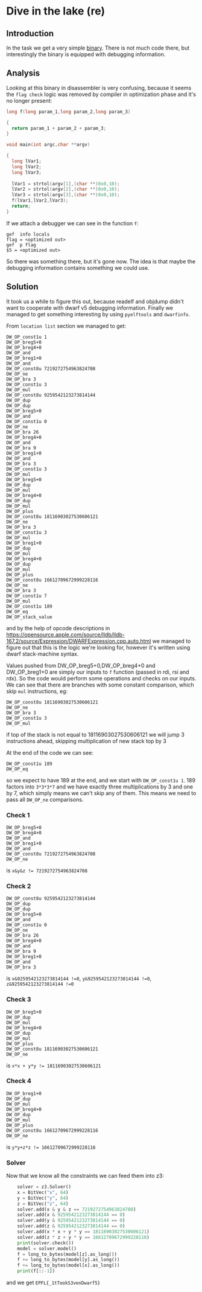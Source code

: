 # Dive in the lake (re)

## Introduction

In the task we get a very simple [binary](dive).
There is not much code there, but interestingly the binary is equipped with debugging information.

## Analysis

Looking at this binary in disassembler is very confusing, because it seems the `flag check` logic was removed by compiler in optimization phase and it's no longer present:

```c
long f(long param_1,long param_2,long param_3)

{
  return param_1 + param_2 + param_3;
}

void main(int argc,char **argv)

{
  long lVar1;
  long lVar2;
  long lVar3;
  
  lVar1 = strtol(argv[1],(char **)0x0,10);
  lVar2 = strtol(argv[2],(char **)0x0,10);
  lVar3 = strtol(argv[3],(char **)0x0,10);
  f(lVar1,lVar2,lVar3);
  return;
}
```

If we attach a debugger we can see in the function `f`:

```
gef  info locals
flag = <optimized out>
gef  p flag
$5 = <optimized out>
```

So there was something there, but it's gone now.
The idea is that maybe the debugging information contains something we could use.

## Solution

It took us a while to figure this out, because readelf and objdump didn't want to cooperate with dwarf v5 debugging information.
Finally we managed to get something interesting by using `pyelftools` and `dwarfinfo`.

From `location list` section we managed to get:

```
DW_OP_const1u 1
DW_OP_breg5+0
DW_OP_breg4+0
DW_OP_and
DW_OP_breg1+0
DW_OP_and
DW_OP_const8u 7219272754963824708
DW_OP_ne
DW_OP_bra 3
DW_OP_const1u 3
DW_OP_mul
DW_OP_const8u 9259542123273814144
DW_OP_dup
DW_OP_dup
DW_OP_breg5+0
DW_OP_and
DW_OP_const1u 0
DW_OP_ne
DW_OP_bra 26
DW_OP_breg4+0
DW_OP_and
DW_OP_bra 9
DW_OP_breg1+0
DW_OP_and
DW_OP_bra 3
DW_OP_const1u 3
DW_OP_mul
DW_OP_breg5+0
DW_OP_dup
DW_OP_mul
DW_OP_breg4+0
DW_OP_dup
DW_OP_mul
DW_OP_plus
DW_OP_const8u 18116903027530606121
DW_OP_ne
DW_OP_bra 3
DW_OP_const1u 3
DW_OP_mul
DW_OP_breg1+0
DW_OP_dup
DW_OP_mul
DW_OP_breg4+0
DW_OP_dup
DW_OP_mul
DW_OP_plus
DW_OP_const8u 16612709672999228116
DW_OP_ne
DW_OP_bra 3
DW_OP_const1u 7
DW_OP_mul
DW_OP_const1u 189
DW_OP_eq
DW_OP_stack_value
```

and by the help of opcode descriptions in https://opensource.apple.com/source/lldb/lldb-167.2/source/Expression/DWARFExpression.cpp.auto.html we managed to figure out that this is the logic we're looking for, however it's written using dwarf stack-machine syntax.

Values pushed from DW_OP_breg5+0,DW_OP_breg4+0 and DW_OP_breg1+0 are simply our inputs to `f` function (passed in rdi, rsi and rdx).
So the code would perform some operations and checks on our inputs.
We can see that there are branches with some constant comparison, which skip `mul` instructions, eg:

```
DW_OP_const8u 18116903027530606121
DW_OP_ne
DW_OP_bra 3
DW_OP_const1u 3
DW_OP_mul
```

if top of the stack is not equal to 18116903027530606121 we will jump 3 instructions ahead, skipping multiplication of new stack top by 3

At the end of the code we can see:

```
DW_OP_const1u 189
DW_OP_eq
```

so we expect to have 189 at the end, and we start with `DW_OP_const1u 1`.
189 factors into `3*3*3*7` and we have exactly three multiplications by 3 and one by 7, which simply means we can't skip any of them.
This means we need to pass all `DW_OP_ne` comparisons.

### Check 1

```
DW_OP_breg5+0
DW_OP_breg4+0
DW_OP_and
DW_OP_breg1+0
DW_OP_and
DW_OP_const8u 7219272754963824708
DW_OP_ne
```

is `x&y&z != 7219272754963824708`

### Check 2

```
DW_OP_const8u 9259542123273814144
DW_OP_dup
DW_OP_dup
DW_OP_breg5+0
DW_OP_and
DW_OP_const1u 0
DW_OP_ne
DW_OP_bra 26
DW_OP_breg4+0
DW_OP_and
DW_OP_bra 9
DW_OP_breg1+0
DW_OP_and
DW_OP_bra 3
```

is `x&9259542123273814144 !=0`, `y&9259542123273814144 !=0`, `z&9259542123273814144 !=0`

### Check 3

```
DW_OP_breg5+0
DW_OP_dup
DW_OP_mul
DW_OP_breg4+0
DW_OP_dup
DW_OP_mul
DW_OP_plus
DW_OP_const8u 18116903027530606121
DW_OP_ne
```

is `x*x + y*y != 18116903027530606121`

### Check 4

```
DW_OP_breg1+0
DW_OP_dup
DW_OP_mul
DW_OP_breg4+0
DW_OP_dup
DW_OP_mul
DW_OP_plus
DW_OP_const8u 16612709672999228116
DW_OP_ne
```

is `y*y+z*z != 16612709672999228116`

### Solver

Now that we know all the constraints we can feed them into z3:

```python
    solver = z3.Solver()
    x = BitVec("x", 64)
    y = BitVec("y", 64)
    z = BitVec("z", 64)
    solver.add(x & y & z == 7219272754963824708)
    solver.add(x & 9259542123273814144 == 0)
    solver.add(y & 9259542123273814144 == 0)
    solver.add(z & 9259542123273814144 == 0)
    solver.add(x * x + y * y == 18116903027530606121)
    solver.add(z * z + y * y == 16612709672999228116)
    print(solver.check())
    model = solver.model()
    f = long_to_bytes(model[z].as_long())
    f += long_to_bytes(model[y].as_long())
    f += long_to_bytes(model[x].as_long())
    print(f[::-1])
```

and we get `EPFL{_1tTookS3venDwarf5}`
